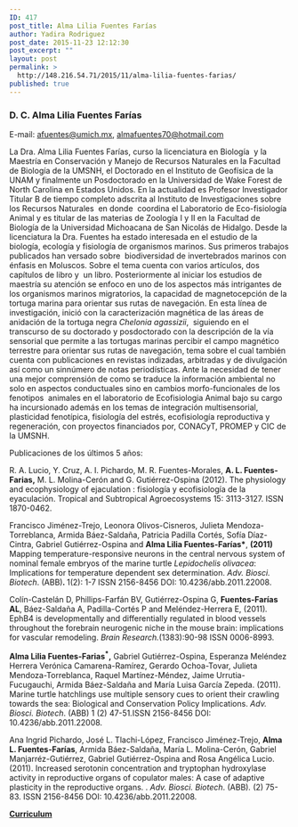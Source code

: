 ```yaml
---
ID: 417
post_title: Alma Lilia Fuentes Farías
author: Yadira Rodriguez
post_date: 2015-11-23 12:12:30
post_excerpt: ""
layout: post
permalink: >
  http://148.216.54.71/2015/11/alma-lilia-fuentes-farias/
published: true
---
```

<h3>D. C. Alma Lilia Fuentes Farías</h3>
<div class="contentpane">
<div class="contentdescription">

E-mail: afuentes@umich.mx, almafuentes70@hotmail.com

La Dra. Alma Lilia Fuentes Farías, curso la licenciatura en Biología  y la Maestría en Conservación y Manejo de Recursos Naturales en la Facultad de Biología de la UMSNH, el Doctorado en el Instituto de Geofísica de la UNAM y finalmente un Posdoctorado en la Universidad de Wake Forest de North Carolina en Estados Unidos. En la actualidad es Profesor Investigador Titular B de tiempo completo adscrita al Instituto de Investigaciones sobre los Recursos Naturales  en donde  coordina el Laboratorio de Eco-fisiología Animal y es titular de las materias de Zoología I y II en la Facultad de Biología de la Universidad Michoacana de San Nicolás de Hidalgo. Desde la licenciatura la Dra. Fuentes ha estado interesada en el estudio de la biología, ecología y fisiología de organismos marinos. Sus primeros trabajos publicados han versado sobre  biodiversidad de invertebrados marinos con énfasis en Moluscos. Sobre el tema cuenta con varios artículos, dos capítulos de libro y  un libro. Posteriormente al iniciar los estudios de maestría su atención se enfoco en uno de los aspectos más intrigantes de los organismos marinos migratorios, la capacidad de magnetocepción de la tortuga marina para orientar sus rutas de navegación. En esta línea de investigación, inició con la caracterización magnética de las áreas de anidación de la tortuga negra <em>Chelonia agassizii</em>,  siguiendo en el transcurso de su doctorado y posdoctorado con la descripción de la vía sensorial que permite a las tortugas marinas percibir el campo magnético terrestre para orientar sus rutas de navegación, tema sobre el cual también cuenta con publicaciones en revistas indizadas, arbitradas y de divulgación así como un sinnúmero de notas periodísticas. Ante la necesidad de tener una mejor comprensión de como se traduce la información ambiental no solo en aspectos conductuales sino en cambios morfo-funcionales de los fenotipos  animales en el laboratorio de Ecofisiologia Animal bajo su cargo   ha incursionado además en los temas de integración multisensorial, plasticidad fenotípica, fisiología del estrés, ecofisiología reproductiva y regeneración, con proyectos financiados por, CONACyT, PROMEP y CIC de la UMSNH.

Publicaciones de los últimos 5 años:

R. A. Lucio, Y. Cruz, A. I. Pichardo, M. R. Fuentes-Morales, <strong>A. L. Fuentes-Farias,</strong> M. L. Molina-Cerón and G. Gutiérrez-Ospina (2012). The physiology and ecophysiology of ejaculation : fisiología y ecofisiología de la eyaculación. Tropical and Subtropical Agroecosystems 15: 3113-3127. ISSN 1870-0462.

Francisco Jiménez-Trejo, Leonora Olivos-Cisneros, Julieta Mendoza-Torreblanca, Armida Báez-Saldaña, Patricia Padilla Cortés, Sofía Díaz-Cintra, Gabriel Gutiérrez-Ospina and <strong>Alma Lilia Fuentes-Farías*</strong>, <strong>(2011) </strong>Mapping temperature-responsive neurons in the central nervous system of nominal female embryos of the marine turtle <em>Lepidochelis olivacea</em>: Implications for temperature dependent sex determination. <em>Adv. Biosci. Biotech</em>. (ABB)<strong><em>. </em></strong>1(2): 1-7 ISSN 2156-8456 DOI: 10.4236/abb.2011.22008.

Colín-Castelán D, Phillips-Farfán BV, Gutiérrez-Ospina G, <strong>Fuentes-Farías AL</strong>, Báez-Saldaña A, Padilla-Cortés P and Meléndez-Herrera E, (2011)<em>. </em>EphB4 is developmentally and differentially regulated in blood vessels throughout the forebrain neurogenic niche in the mouse brain: implications for vascular remodeling. <em>Brain Research.</em>(1383):90-98 ISSN 0006-8993.

<strong>Alma Lilia Fuentes-Farias<sup>*</sup>,</strong> Gabriel Gutiérrez-Ospina, Esperanza Meléndez Herrera Verónica Camarena-Ramírez, Gerardo Ochoa-Tovar, Julieta Mendoza-Torreblanca, Raquel Martínez-Méndez, Jaime Urrutia-Fucugauchi, Armida Báez-Saldaña and María Luisa García Zepeda. (2011). Marine turtle hatchlings use multiple sensory cues to orient their crawling towards the sea: Biological and Conservation Policy Implications. <em>Adv. Biosci. Biotech</em>. (ABB) 1 (2) 47-51<em>.</em>ISSN 2156-8456 DOI: 10.4236/abb.2011.22008.

Ana Ingrid Pichardo, José L. Tlachi-López, Francisco Jiménez-Trejo, <strong>Alma L. Fuentes-Farías</strong>, Armida Báez-Saldaña, María L. Molina-Cerón, Gabriel Manjarréz-Gutiérrez, Gabriel Gutiérrez-Ospina and Rosa Angélica Lucio. (2011). Increased serotonin concentration and tryptophan hydroxylase activity in reproductive organs of copulator males: A case of adaptive plasticity in the reproductive organs. . <em>Adv. Biosci. Biotech</em>. (ABB)<em>. </em>(2) 75-83. ISSN 2156-8456 DOI: 10.4236/abb.2011.22008.

</div>
<strong><a href="http://148.216.54.71/wp-content/uploads/2015/11/DC_Alma_Fuentes.pdf">Curriculum</a></strong>

</div>
&nbsp;